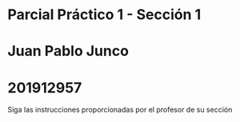 # Parcial Práctico 1 - Sección 1
# Juan Pablo Junco
# 201912957 
Siga las instrucciones proporcionadas por el profesor de su sección

